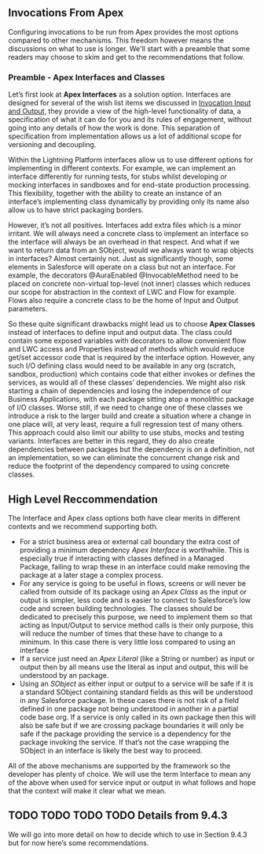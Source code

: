## Invocations From Apex

Configuring invocations to be run from Apex provides the most options compared to other mechanisms. This freedom however means the discussions on what to use is longer. We'll start with a preamble that some readers may choose to skim and get to the recommendations that follow.

### Preamble - Apex Interfaces and Classes

Let’s first look at **Apex Interfaces**  as a solution option. Interfaces are designed for several of the wish list items we discussed in [Invocation Input and Output](./InputOutput.md), they provide a view of the high-level functionality of data, a specification of what it can do for you and its rules of engagement, without going into any details of how the work is done. This separation of specification from implementation allows us a lot of additional scope for versioning and decoupling.

Within the Lightning Platform interfaces allow us to use different options for implementing in different contexts. For example, we can implement an interface differently for running tests, for stubs whilst developing or mocking interfaces in sandboxes and for end-state production processing. This flexibility, together with the ability to create an instance of an interface’s implementing class dynamically by providing only its name also allow us to have strict packaging borders.

However, it’s not all positives. Interfaces add extra files which is a minor irritant. We will always need a concrete class to implement an interface so the interface will always be an overhead in that respect. And what if we want to return data from an SObject, would we always want to wrap objects in interfaces? Almost certainly not. Just as significantly though, some elements in Salesforce will operate on a class but not an interface. For example, the decorators @AuraEnabled @InvocableMethod need to be placed on concrete non-virtual top-level (not inner) classes which reduces our scope for abstraction in the context of LWC and Flow for example. Flows also require a concrete class to be the home of Input and Output parameters.

So these quite significant drawbacks might lead us to choose **Apex Classes** instead of interfaces to define input and output data. The class could contain some exposed variables with decorators to allow convenient flow and LWC access and Properties instead of methods which would reduce get/set accessor code that is required by the interface option. However, any such I/O defining class would need to be available in any org (scratch, sandbox, production) which contains code that either invokes or defines the services, as would all of these classes’ dependencies. We might also risk starting a chain of dependencies and losing the independence of our Business Applications, with each package sitting  atop a monolithic package of I/O classes. Worse still, if we need to change one of these classes we introduce a risk to the larger build and create a situation where a change in one place will, at very least, require a full regression test of many others. This approach could also limit our ability to use stubs, mocks and testing variants. Interfaces are better in this regard, they do also create dependencies between packages but the dependency is on a definition, not an implementation, so we can eliminate the concurrent change risk and reduce the footprint of the dependency compared to using concrete classes.  

## High Level Reccommendation

The Interface and Apex class options both have clear merits in different contexts and we recommend supporting both. 

* For a strict business area or external call boundary the extra cost of providing a minimum dependency *Apex Interface* is worthwhile. This is especially true if interacting with classes defined in a Managed Package, failing to wrap these in an interface could make removing the package at a later stage a complex process.
* For any service is going to be useful in flows, screens or will never be called from outside of its package using an *Apex Class* as the input or output is simpler, less code and is easier to connect to Salesforce’s low code and screen building technologies. The classes should be dedicated to precisely this purpose, we need to implement them so that acting as Input/Output to service method calls is their only purpose, this will reduce the number of times that these have to change to a minimum. In this case there is very little loss compared to using an interface
* If a service just need an *Apex Literal* (like a String or number) as input or output then by all means use the literal as input and output, this will be understood by an package.
* Using an *SObject* as either input or output to a service will be safe if it is a standard SObject containing standard fields as this will be understood in any Salesforce package. In these cases there is not risk of a field defined in one package not being understood in another in a partial code base org. If a service is only called in its own package then this will also be safe but if we are crossing package boundaries it will only be safe if the package providing the service is a dependency for the package invoking the service. If that’s not the case wrapping the SObject in an interface is likely the best way to proceed.

All of the above mechanisms are supported by the framework so the developer has plenty of choice. We will use the term Interface to mean any of the above when used for service input or output in what follows and hope that the context will make it clear what we mean.

## TODO TODO TODO TODO Details from 9.4.3



We will go into more detail on how to decide which to use in Section 9.4.3 but for now here’s some recommendations.
